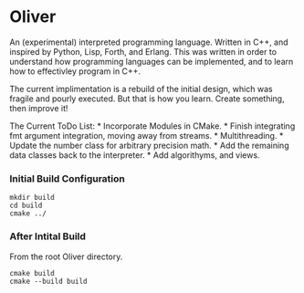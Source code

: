 # Oliver
An (experimental) interpreted programming language. Written in C++, and inspired by Python, Lisp, Forth, and Erlang. This was written in order to understand how programming languages can be implemented, and to learn how to effectivley program in C++.

The current implimentation is a rebuild of the initial design, which was fragile and pourly executed.  But that is how you learn.  Create something, then improve it!

The Current ToDo List:
    * Incorporate Modules in CMake.
    * Finish integrating fmt argument integration, moving away from streams.
    * Multithreading.
    * Update the number class for arbitrary precision math.
    * Add the remaining data classes back to the interpreter.
    * Add algorithyms, and views.  

### Initial Build Configuration
```
mkdir build 
cd build
cmake ../
```
### After Intital Build
From the root Oliver directory.
```
cmake build
cmake --build build
```
